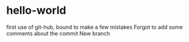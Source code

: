 # hello-world
first use of git-hub, bound to make a few mistakes
Forgot to add some comments about the commit
New branch
